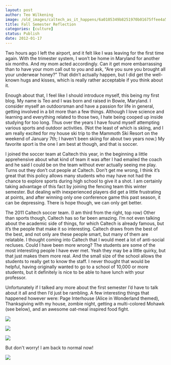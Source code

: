 ```yaml
---
layout: post
author: Teo Wilkening
image: /old_images/caltech_as_it_happens/6a0105349b8251970b01675ffee4a5970b.jpg
title: Fall Semester Reflection
categories: [culture]
status: Publish
date: 2012-01-17
---
```


Two hours ago I left the airport, and it felt like I was leaving for the first time again. With the trimester system, I won’t be home in Maryland for another six months. And my mom acted accordingly. Can it get more embarrassing than to have your mom call out to you and ask, “Are you sure you brought all your underwear honey?”
That didn’t actually happen, but I did get the well-known hugs and kisses, which is really rather acceptable if you think about it.

Enough about that, I feel like I should introduce myself, this being my first blog. My name is Teo and I was born and raised in Bowie, Maryland. I consider myself an outdoorsman and have a passion for life in general, getting involved in a bit more than a few things. Although I love science and learning and everything related to those two, I hate being cooped up inside studying for too long. Thus over the years I have found myself attempting various sports and outdoor activities. (Not the least of which is skiing, and I am really excited for my house ski trip to the Mammoth Ski Resort on the weekend of January 7th; I haven’t been skiing for about two years now.) My favorite sport is the one I am best at though, and that is soccer.

 I joined the soccer team at Caltech this year, in the beginning a little apprehensive about what kind of team it was after I had emailed the coach and he said I could be on the team without ever actually seeing me play. Turns out they don’t cut people at Caltech. Don’t get me wrong, I think it’s great that this policy allows many students who may have not had the chance to explore sports during high school to give it a shot. I am certainly taking advantage of this fact by joining the fencing team this winter semester. But dealing with inexperienced players did get a little frustrating at points, and after winning only one conference game this past season, it can be depressing. There is hope though, we can only get better.

The 2011 Caltech soccer team. (I am third from the right, top row)
Other than sports though, Caltech has so far been amazing. I’m not even talking about the academic side of things, for which Caltech is already famous, but it’s the people that make it so interesting. Caltech draws from the best of the best, and not only are these people smart, but many of them are relatable. I thought coming into Caltech that I would meet a lot of anti-social recluses. Could I have been more wrong? The students are some of the most interesting people I have ever met. Yeah they may be a little quirky, but that just makes them more real. And the small size of the school allows the students to really get to know the staff. I never thought that would be helpful, having originally wanted to go to a school of 10,000 or more students, but it definitely is nice to be able to have lunch with your professor.

Unfortunately if I talked any more about the first semester I’d have to talk about it all and then I’d just be rambling. A few interesting things that happened however were: Page Interhouse (Alice in Wonderland themed), Thanksgiving with my house, zombie night, getting a multi-colored Mohawk (see below), and an awesome oat-meal inspired food fight.


![](/old_images/caltech_as_it_happens/6a0105349b8251970b01675ffee68b970b.jpg)

![](/old_images/caltech_as_it_happens/6a0105349b8251970b0162ff09fc3d970d.jpg)

![](/old_images/caltech_as_it_happens/6a0105349b8251970b0162ff09fd10970d.jpg)

But don't worry! I am back to normal now!

![](/old_images/caltech_as_it_happens/6a0105349b8251970b01675ffeec9c970b.jpg)
